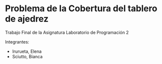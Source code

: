 # Problema de la Cobertura del tablero de ajedrez
Trabajo Final de la Asignatura Laboratorio de Programación 2

Integrantes: 
- Irurueta, Elena
- Sciutto, Bianca
